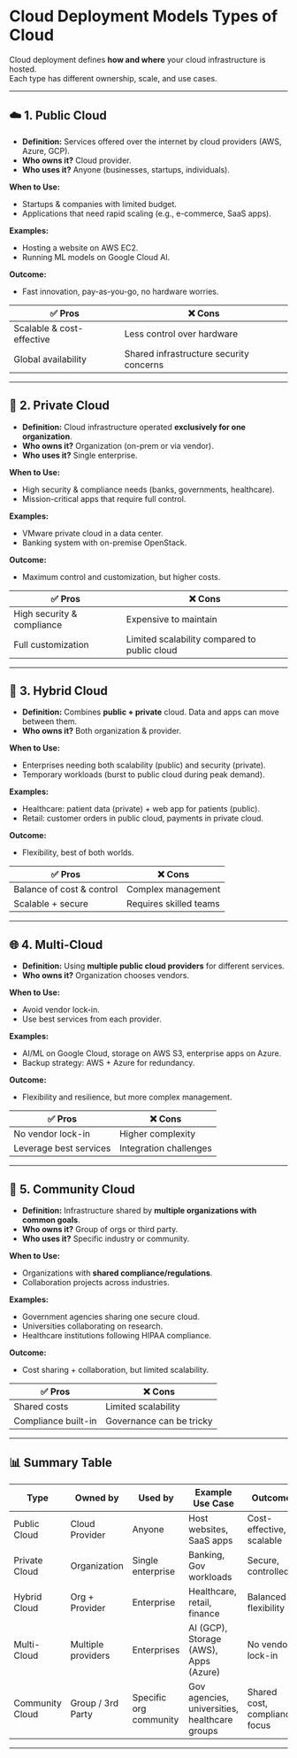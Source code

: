 # Cloud Deployment Models Types of Cloud

Cloud deployment defines **how and where** your cloud infrastructure is hosted.  
Each type has different ownership, scale, and use cases.

---

## ☁️ 1. Public Cloud
- **Definition:** Services offered over the internet by cloud providers (AWS, Azure, GCP).  
- **Who owns it?** Cloud provider.  
- **Who uses it?** Anyone (businesses, startups, individuals).  

**When to Use:**  
- Startups & companies with limited budget.  
- Applications that need rapid scaling (e.g., e-commerce, SaaS apps).  

**Examples:**  
- Hosting a website on AWS EC2.  
- Running ML models on Google Cloud AI.  

**Outcome:**  
- Fast innovation, pay-as-you-go, no hardware worries.  

✅ Pros | ❌ Cons  
--- | ---  
Scalable & cost-effective | Less control over hardware  
Global availability | Shared infrastructure security concerns  

---

## 🏢 2. Private Cloud
- **Definition:** Cloud infrastructure operated **exclusively for one organization**.  
- **Who owns it?** Organization (on-prem or via vendor).  
- **Who uses it?** Single enterprise.  

**When to Use:**  
- High security & compliance needs (banks, governments, healthcare).  
- Mission-critical apps that require full control.  

**Examples:**  
- VMware private cloud in a data center.  
- Banking system with on-premise OpenStack.  

**Outcome:**  
- Maximum control and customization, but higher costs.  

✅ Pros | ❌ Cons  
--- | ---  
High security & compliance | Expensive to maintain  
Full customization | Limited scalability compared to public cloud  

---

## 🔄 3. Hybrid Cloud
- **Definition:** Combines **public + private** cloud. Data and apps can move between them.  
- **Who owns it?** Both organization & provider.  

**When to Use:**  
- Enterprises needing both scalability (public) and security (private).  
- Temporary workloads (burst to public cloud during peak demand).  

**Examples:**  
- Healthcare: patient data (private) + web app for patients (public).  
- Retail: customer orders in public cloud, payments in private cloud.  

**Outcome:**  
- Flexibility, best of both worlds.  

✅ Pros | ❌ Cons  
--- | ---  
Balance of cost & control | Complex management  
Scalable + secure | Requires skilled teams  

---

## 🌐 4. Multi-Cloud
- **Definition:** Using **multiple public cloud providers** for different services.  
- **Who owns it?** Organization chooses vendors.  

**When to Use:**  
- Avoid vendor lock-in.  
- Use best services from each provider.  

**Examples:**  
- AI/ML on Google Cloud, storage on AWS S3, enterprise apps on Azure.  
- Backup strategy: AWS + Azure for redundancy.  

**Outcome:**  
- Flexibility and resilience, but more complex management.  

✅ Pros | ❌ Cons  
--- | ---  
No vendor lock-in | Higher complexity  
Leverage best services | Integration challenges  

---

## 👥 5. Community Cloud
- **Definition:** Infrastructure shared by **multiple organizations with common goals**.  
- **Who owns it?** Group of orgs or third party.  
- **Who uses it?** Specific industry or community.  

**When to Use:**  
- Organizations with **shared compliance/regulations**.  
- Collaboration projects across industries.  

**Examples:**  
- Government agencies sharing one secure cloud.  
- Universities collaborating on research.  
- Healthcare institutions following HIPAA compliance.  

**Outcome:**  
- Cost sharing + collaboration, but limited scalability.  

✅ Pros | ❌ Cons  
--- | ---  
Shared costs | Limited scalability  
Compliance built-in | Governance can be tricky  

---

## 📊 Summary Table

| Type            | Owned by           | Used by                     | Example Use Case                                | Outcome                        |
|-----------------|-------------------|-----------------------------|------------------------------------------------|--------------------------------|
| Public Cloud    | Cloud Provider    | Anyone                      | Host websites, SaaS apps                        | Cost-effective, scalable       |
| Private Cloud   | Organization      | Single enterprise           | Banking, Gov workloads                          | Secure, controlled             |
| Hybrid Cloud    | Org + Provider    | Enterprise                  | Healthcare, retail, finance                     | Balanced flexibility           |
| Multi-Cloud     | Multiple providers| Enterprises                 | AI (GCP), Storage (AWS), Apps (Azure)           | No vendor lock-in              |
| Community Cloud | Group / 3rd Party | Specific org community      | Gov agencies, universities, healthcare groups   | Shared cost, compliance focus  |

---

